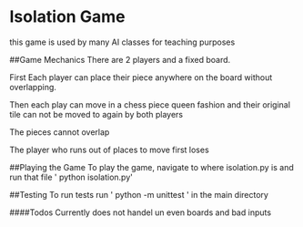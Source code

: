 # Isolation Game

this game is used by many AI classes for teaching purposes

##Game Mechanics
There are 2 players and a fixed board. 

First Each player can place their piece anywhere on the board without overlapping.

Then each play can move in a chess piece queen fashion and their original tile can not be moved to again by both players

The pieces cannot overlap

The player who runs out of places to move first loses

##Playing the Game
To play the game, navigate to where isolation.py is and run that file ' python isolation.py'

##Testing
To run tests run ' python -m unittest ' in the main directory

####Todos
Currently does not handel un even boards and bad inputs
